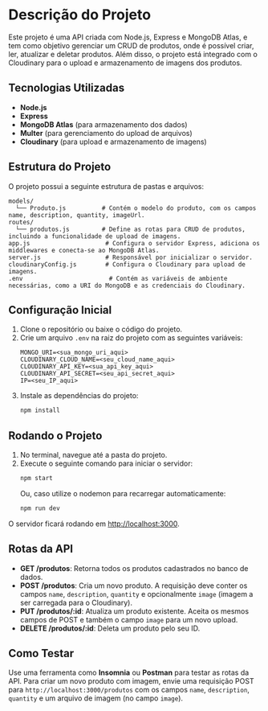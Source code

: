 
# Descrição do Projeto

Este projeto é uma API criada com Node.js, Express e MongoDB Atlas, e tem como objetivo gerenciar um CRUD de produtos, onde é possível criar, ler, atualizar e deletar produtos. Além disso, o projeto está integrado com o Cloudinary para o upload e armazenamento de imagens dos produtos.

## Tecnologias Utilizadas

- **Node.js**
- **Express**
- **MongoDB Atlas** (para armazenamento dos dados)
- **Multer** (para gerenciamento do upload de arquivos)
- **Cloudinary** (para upload e armazenamento de imagens)

## Estrutura do Projeto

O projeto possui a seguinte estrutura de pastas e arquivos:

```
models/
  └── Produto.js          # Contém o modelo do produto, com os campos name, description, quantity, imageUrl.
routes/
  └── produtos.js         # Define as rotas para CRUD de produtos, incluindo a funcionalidade de upload de imagens.
app.js                     # Configura o servidor Express, adiciona os middlewares e conecta-se ao MongoDB Atlas.
server.js                  # Responsável por inicializar o servidor.
cloudinaryConfig.js        # Configura o Cloudinary para upload de imagens.
.env                        # Contém as variáveis de ambiente necessárias, como a URI do MongoDB e as credenciais do Cloudinary.
```

## Configuração Inicial

1. Clone o repositório ou baixe o código do projeto.
2. Crie um arquivo `.env` na raiz do projeto com as seguintes variáveis:
    ```
    MONGO_URI=<sua_mongo_uri_aqui>
    CLOUDINARY_CLOUD_NAME=<seu_cloud_name_aqui>
    CLOUDINARY_API_KEY=<sua_api_key_aqui>
    CLOUDINARY_API_SECRET=<seu_api_secret_aqui>
    IP=<seu_IP_aqui>
    ```
3. Instale as dependências do projeto:
    ```bash
    npm install
    ```

## Rodando o Projeto

1. No terminal, navegue até a pasta do projeto.
2. Execute o seguinte comando para iniciar o servidor:
    ```bash
    npm start
    ```
   Ou, caso utilize o nodemon para recarregar automaticamente:
    ```bash
    npm run dev
    ```

O servidor ficará rodando em [http://localhost:3000](http://localhost:3000).

## Rotas da API

- **GET /produtos**: Retorna todos os produtos cadastrados no banco de dados.
- **POST /produtos**: Cria um novo produto. A requisição deve conter os campos `name`, `description`, `quantity` e opcionalmente `image` (imagem a ser carregada para o Cloudinary).
- **PUT /produtos/:id**: Atualiza um produto existente. Aceita os mesmos campos de POST e também o campo `image` para um novo upload.
- **DELETE /produtos/:id**: Deleta um produto pelo seu ID.

## Como Testar

Use uma ferramenta como **Insomnia** ou **Postman** para testar as rotas da API. Para criar um novo produto com imagem, envie uma requisição POST para `http://localhost:3000/produtos` com os campos `name`, `description`, `quantity` e um arquivo de imagem (no campo `image`).

